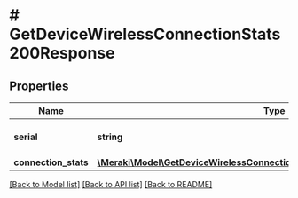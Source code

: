 # # GetDeviceWirelessConnectionStats200Response

## Properties

Name | Type | Description | Notes
------------ | ------------- | ------------- | -------------
**serial** | **string** | The serial number for the device | [optional]
**connection_stats** | [**\Meraki\Model\GetDeviceWirelessConnectionStats200ResponseConnectionStats**](GetDeviceWirelessConnectionStats200ResponseConnectionStats.md) |  | [optional]

[[Back to Model list]](../../README.md#models) [[Back to API list]](../../README.md#endpoints) [[Back to README]](../../README.md)
